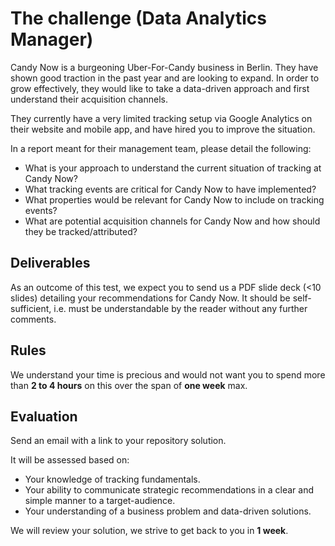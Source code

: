 # The challenge (Data Analytics Manager)

Candy Now is a burgeoning Uber-For-Candy business in Berlin. They have shown good traction in the past year and are looking to expand. In order to grow effectively, they would like to take a data-driven approach and first understand their acquisition channels.

They currently have a very limited tracking setup via Google Analytics on their website and mobile app, and have hired you to improve the situation.

In a report meant for their management team, please detail the following:

- What is your approach to understand the current situation of tracking at Candy Now?
- What tracking events are critical for Candy Now to have implemented?
- What properties would be relevant for Candy Now to include on tracking events?
- What are potential acquisition channels for Candy Now and how should they be tracked/attributed?

## Deliverables

As an outcome of this test, we expect you to send us a PDF slide deck (<10 slides) detailing your recommendations for Candy Now. It should be self-sufficient, i.e. must be understandable by the reader without any further comments.

## Rules

We understand your time is precious and would not want you to spend more than **2 to 4 hours** on this over the span of **one week** max.

## Evaluation

Send an email with a link to your repository solution.

It will be assessed based on:
- Your knowledge of tracking fundamentals.
- Your ability to communicate strategic recommendations in a clear and simple manner to a target-audience.
- Your understanding of a business problem and data-driven solutions.

We will review your solution, we strive to get back to you in **1 week**.
